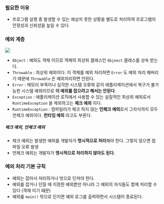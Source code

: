 ### 필요한 이유
- 프로그램 실행 중 발생할 수 있는 예상치 못한 상황을 별도로 처리하여 프로그램의 안정성과 신뢰성을 높일 수 있다.

### 예외 계층
![](https://imgur.com/SBtVF44.png)

- `Object` : 예외도 객체 이므로 객체의 최상위 클래스인 `Objeect` 클래스를 상속 받는다.
- `Throwable` : 최상위 예외이다. 이 객체를 예외 처리하면 `Error` 도 예외 처리 해버리기 때문에 `Throwable` 은 예외처리하면 안된다.
- `Error` : 메모리 부족이나 심각한 시스템 오류와 같이 애플리케이션에서 복구가 불가능한 시스템 예외이므로 **이 예외를 잡으려고 해서는 안된다**.
- `Exception` : 애플리케이션 로직에서 사용할 수 있는 실질적인 최상위 예외로서 `RuntimeException` 을 제외하고는 **체크 예외** 이다.
- `RuntimeException` : 컴파일러가 체크 하지 않는 **언체크 예외**로서 그자식까지 모두 언체크 예외이다. **런타임 예외** 라고도 부른다.

##### 체크 예외, 언체크 예외
- 체크 예외는 발생한 예외를 개발자가 **명시적으로 처리**해야 한다. 그렇지 않으면 컴파일 오류 발생
- 언체크 예외는 개발자가 **명시적으로 처리하지 않아도 된다**.

### 예외 처리 기본 규칙

- 예외는 잡아서 처리하거나 밖으로 던져야 한다.
- 예외를 잡거나 던질 때 지정한 예외뿐만 아니라 그 예외의 자식들도 함께 처리할 수 있다 (객체 이기 떄문)
- 예외를 `main()` 밖으로 던지면 예외 로그를 출력하면서 시스템이 종료된다.